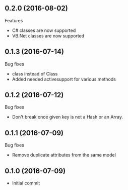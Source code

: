 ## 0.2.0 (2016-08-02)

Features
* C# classes are now supported
* VB.Net classes are now supported

## 0.1.3 (2016-07-14)

Bug fixes
* class instead of Class
* Added needed activesupport for various methods

## 0.1.2 (2016-07-12)

Bug fixes
* Don't break once given key is not a Hash or an Array.

## 0.1.1 (2016-07-09)

Bug fixes
* Remove duplicate attributes from the same model

## 0.1.0 (2016-07-09)

* Initial commit